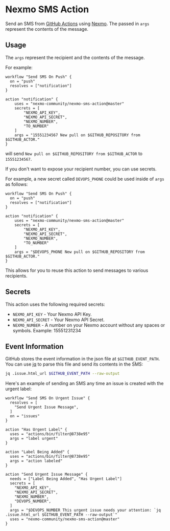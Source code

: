 # Nexmo SMS Action

Send an SMS from [GitHub Actions] using [Nexmo]. The passed in `args` represent the contents of the message.

## Usage

The `args` represent the recipient and the contents of the message. 

For example:

```workflow
workflow "Send SMS On Push" {
  on = "push"
  resolves = ["notification"]
}

action "notification" {
    uses = "nexmo-community/nexmo-sms-action@master"
    secrets = [
        "NEXMO_API_KEY",
        "NEXMO_API_SECRET",
        "NEXMO_NUMBER",
        "TO_NUMBER"
    ]
    args = "15551234567 New pull on $GITHUB_REPOSITORY from $GITHUB_ACTOR."
}
```

will send `New pull on $GITHUB_REPOSITORY from $GITHUB_ACTOR` to `15551234567`. 

If you don't want to expose your recipient number, you can use secrets.

For example, a new secret called `DEVOPS_PHONE` could be used inside of `args` as follows:

```workflow
workflow "Send SMS On Push" {
  on = "push"
  resolves = ["notification"]
}

action "notification" {
    uses = "nexmo-community/nexmo-sms-action@master"
    secrets = [
        "NEXMO_API_KEY",
        "NEXMO_API_SECRET",
        "NEXMO_NUMBER",
        "TO_NUMBER"
    ]
    args = "$DEVOPS_PHONE New pull on $GITHUB_REPOSITORY from $GITHUB_ACTOR."
}
```

This allows for you to reuse this action to send messages to various recipients.

## Secrets

This action uses the following required secrets:

- `NEXMO_API_KEY` - Your Nexmo API Key.
- `NEXMO_API_SECRET` - Your Nexmo API Secret.
- `NEXMO_NUMBER` - A number on your Nexmo account without any spaces or symbols. Example: 15551231234

## Event Information

GitHub stores the event information in the json file at `$GITHUB_EVENT_PATH`. You can use [jq] to parse this file and send its contents in the SMS:

```sh
jq .issue.html_url $GITHUB_EVENT_PATH --raw-output
```

Here's an example of sending an SMS any time an issue is created with the urgent label:

```workflow
workflow "Send SMS On Urgent Issue" {
  resolves = [
    "Send Urgent Issue Message",
  ]
  on = "issues"
}

action "Has Urgent Label" {
  uses = "actions/bin/filter@8738e95"
  args = "label urgent"
}

action "Label Being Added" {
  uses = "actions/bin/filter@8738e95"
  args = "action labeled"
}

action "Send Urgent Issue Message" {
  needs = ["Label Being Added", "Has Urgent Label"]
  secrets = [
    "NEXMO_API_KEY",
    "NEXMO_API_SECRET",
    "NEXMO_NUMBER",
    "DEVOPS_NUMBER",
  ]
  args = "$DEVOPS_NUMBER This urgent issue needs your attention: `jq .issue.html_url $GITHUB_EVENT_PATH --raw-output`"
  uses = "nexmo-community/nexmo-sms-action@master"
}
```

[GitHub Actions]: https://github.com/actions
[Nexmo]: https://developer.nexmo.com
[jq]: https://stedolan.github.io/jq/